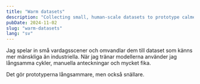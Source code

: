 ```yaml
---
title: "Warm datasets"
description: "Collecting small, human-scale datasets to prototype calmer machine learning tools."
pubDate: 2024-11-02
slug: "warm-datasets"
lang: "sv"
---
```


Jag spelar in små vardagsscener och omvandlar dem till dataset som känns mer mänskliga än industriella. När jag tränar modellerna använder jag långsamma cykler, manuella anteckningar och mycket fika.

Det gör prototyperna långsammare, men också snällare.
